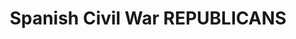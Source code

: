 ---
layout: product
title: "Spanish Civil War REPUBLICANS"
price: "1200" 
desc: "Set boja"
img_path: "/assets/img/A.MIG-7227.webp"
brand: "AMMO"
available: true
special_offer: true
new: false
soon: false
cat: "020000"
subcat: "020100"
subsubcat: "020102"
sifra: "A.MIG-7227"
popular: false
spec: true
---